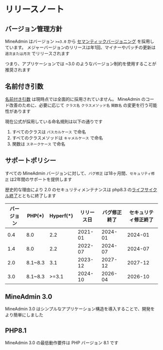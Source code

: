 # リリースノート

## バージョン管理方針

MineAdmin はバージョン `>=3.0` から [セマンティックバージョニング](https://semver.org/) を採用しています。
メジャーバージョンのリリースは年1回、マイナーやパッチの更新は `週次または月次` でリリースされます

<el-alert type="warning">
つまり、アプリケーションでは <el-tag type="danger">~3.0</el-tag> のようなバージョン制約を使用することが推奨されます
</el-alert>

## 名前付き引数

[名前付き引数](https://www.php.net/manual/en/functions.arguments.php#functions.named-arguments) は現時点では全面的に採用されていません。
MineAdmin のコード改善のために、必要に応じて `クラス名` `クラスメソッド名` `関数名` の変更を行う可能性があります

現在公式が採用している命名規則は以下の通りです

1. すべてのクラスは `パスカルケース` で命名
2. すべてのクラスメソッドは `キャメルケース` で命名
3. 関数は `スネークケース` で命名

## サポートポリシー

すべての MineAdmin バージョンに対して、`バグ修正` は18ヶ月間、`セキュリティ修正` は2年間のサポートを提供します

<el-alert type="warning">歴史的な理由により <el-tag type="danger">2.0</el-tag> のセキュリティメンテナンスは php8.3 の<a href="https://www.php.net/supported-versions.php">ライフサイクル終了</a>とともに終了します</el-alert>


| バージョン | PHP(*)  | Hyperf(*) | リリース日   | バグ修正終了 | セキュリティ修正終了 |
|-----|---------|-----------|---------|-----------|----------|
| 0.4 | 8.0     | 2.2       | 2021-01 | 2024-01   | 2024-01  |
| 1.4 | 8.0     | 2.2       | 2022-07 | 2024-07   | 2024-07  |
| 2.0 | 8.1~8.3 | 3.1       | 2023-12 | 2027-12   | 2027-12  |
| 3.0 | 8.1~8.3 | >=3.1     | 2024-10 | 2026-04   | 2026-10  |


## MineAdmin 3.0

MineAdmin 3.0 はシンプルなアプリケーション構造を導入することで、開発をより簡単にしました

## PHP8.1

MineAdmin 3.0 の最低動作要件は PHP バージョン 8.1 です